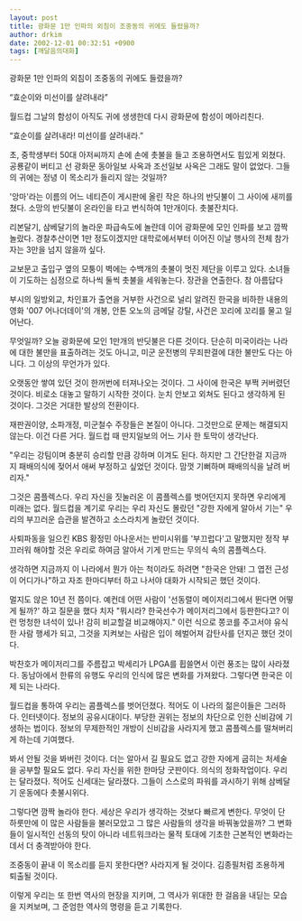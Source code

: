 ```yaml
---
layout: post
title: 광화문 1만 인파의 외침이 조중동의 귀에도 들렸을까?
author: drkim
date: 2002-12-01 00:32:51 +0900
tags: [깨달음의대화]
---
```

광화문 1만 인파의 외침이 조중동의 귀에도 들렸을까?
  
“효순이와 미선이를 살려내라”
  

  
월드컵 그날의 함성이 아직도 귀에 생생한데 다시 광화문에 함성이 메아리친다.
  
“효순이를 살려내라! 미선이를 살려내라.”
  

  
초, 중학생부터 50대 아저씨까지 손에 손에 촛불을 들고 조용하면서도 힘있게 외쳤다. 공룡같이 버티고 선 광화문 동아일보 사옥과 조선일보 사옥은 그래도 말이 없었다. 그들의 귀에는 정녕 이 목소리가 들리지 않는 것일까?
  

  
'앙마'라는 이름의 어느 네티즌이 게시판에 올린 작은 하나의 반딧불이 그 사이에 새끼를 쳤다. 소망의 반딧불이 온라인을 타고 번식하여 1만개이다. 촛불잔치다.
  

  
리본달기, 삼베달기의 놀라운 파급속도에 놀란데 이어 광화문에 모인 인파를 보고 깜짝 놀랐다. 경찰추산이면 1만 정도이겠지만 대학로에서부터 이어진 이날 행사의 전체 참가자는 3만을 넘지 않을까 싶다.
  

  
교보문고 출입구 옆의 모퉁이 벽에는 수백개의 촛불이 멋진 제단을 이루고 있다. 소녀들이 기도하는 심정으로 하나씩 둘씩 촛불을 세워놓는다. 장관을 연출한다. 참 아름답다
  

  
부시의 일방외교, 차인표가 출연을 거부한 사건으로 널리 알려진 한국을 비하한 내용의 영화 '007 어나더데이'의 개봉, 안톤 오노의 금메달 강탈, 사건은 꼬리에 꼬리를 물고 일어난다.
  

  
무엇일까? 오늘 광화문에 모인 1만개의 반딧불은 다른 것이다. 단순히 미국이라는 나라에 대한 불만을 표출하려는 것도 아니고, 미군 운전병의 무죄판결에 대한 불만도 다는 아니다. 그 이상의 무언가가 있다.
  

  
오랫동안 쌓여 있던 것이 한꺼번에 터져나오는 것이다. 그 사이에 한국은 부쩍 커버렸던 것이다. 비로소 대놓고 말하기 시작한 것이다. 눈치 안보고 외쳐도 된다고 생각하게 된 것이다. 그것은 거대한 발상의 전환이다.
  

  
재판권이양, 소파개정, 미군철수 주장들은 본질이 아니다. 그것만으로 문제는 해결되지 않는다. 이건 다른 거다. 월드컵 때 딴지일보의 어느 기사 한 토막이 생각난다.
  

  
"우리는 강팀이며 충분히 승리할 만큼 강하며 이겨도 된다. 하지만 그 간단한걸 지금까지 패배의식에 젖어서 애써 부정하고 싶었던 것이다. 맘껏 기뻐하며 패배의식을 날려 버리자."
  

  
그것은 콤플렉스다. 우리 자신을 짓눌러온 이 콤플렉스를 벗어던지지 못하면 우리에게 미래는 없다. 월드컵을 계기로 우리는 우리 자신도 몰랐던 "강한 자에게 알아서 기는" 우리의 부끄러운 습관을 발견하고 소스라치게 놀랐던 것이다.
  

  
사퇴파동을 일으킨 KBS 황정민 아나운서는 반미시위를 '부끄럽다'고 말했지만 정작 부끄러워 해야할 것은 우리로 하여금 알아서 기게 만드는 무의식 속의 콤플렉스다.
  

  
생각하면 지금까지 이 나라에서 뭔가 아는 척이라도 하려면 "한국은 안돼! 그 엽전 근성이 어디가나"하고 자조 한마디부터 하고 나서야 대화가 시작되곤 했던 것이다.
  

  
멀지도 않은 10년 전 쯤이다. 예컨데 어떤 사람이 '선동렬이 메이저리그에서 뛴다면 어떻게 될까?' 하고 질문을 했다 치자 "뭐시라? 한국선수가 메이저리그에서 등판한다고? 이런 멍청한 녀석이 있나! 감히 비교할걸 비교해야지." 이런 식으로 쫑코를 주고서야 유식한 사람 행세가 되고, 그것을 지켜보는 사람은 입이 헤벌어져 감탄사를 던지곤 했던 것이다.
  

  
박찬호가 메이저리그를 주름잡고 박세리가 LPGA를 휩쓸면서 이런 풍조는 많이 사라졌다. 동남아에서 한류의 유행도 우리의 인식에 많은 변화를 가져왔다. 그렇다면 한국은 이제 되는 나라다.
  

  
월드컵을 통하여 우리는 콤플렉스를 벗어던졌다. 적어도 이 나라의 젊은이들은 그러하다. 인터넷이다. 정보의 공유시대이다. 부당한 권위는 정보의 차단으로 인한 신비감에 기생하는 법이다. 정보의 무제한적인 개방이 신비감을 사라지게 했고 콤플렉스를 떨쳐버리게 하는데 기여했다.
  

  
봐서 안될 것을 봐버린 것이다. 더는 알아서 길 필요도 없고 강한 자에게 굽히는 처세술을 공부할 필요도 없다. 우리 자신을 위한 한마당 굿판이다. 의식의 정화작업이다. 우리는 달라졌다. 적어도 신세대는 달라졌다. 그들이 스스로의 파워를 과시하기 위해 삼베달기 운동에다 촛불시위다.
  

  
그렇다면 깜짝 놀라야 한다. 세상은 우리가 생각하는 것보다 빠르게 변한다. 무엇이 단 하룻만에 이 많은 사람들을 불러모았고 그 많은 사람들의 생각을 바꿔놓았을까? 그 변화들이 일시적인 선동의 탓이 아니라 네트워크라는 물적 토대에 기초한 근본적인 변화라는데서 더 충격받아야 한다.
  

  
조중동이 끝내 이 목소리를 듣지 못한다면? 사라지게 될 것이다. 김종필처럼 조용하게 퇴출될 것이다.
  

  
이렇게 우리는 또 한번 역사의 현장을 지키며, 그 역사가 위대한 한 걸음을 내딛는 모습을 지켜보며, 그 준엄한 역사의 명령을 듣고 기록한다.